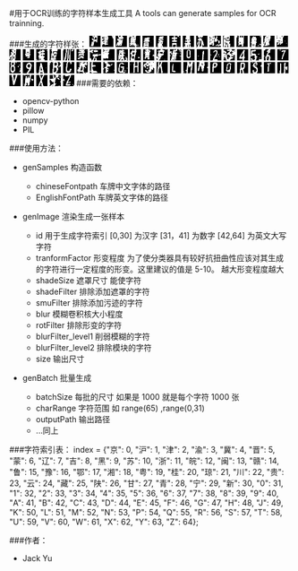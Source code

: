 #用于OCR训练的字符样本生成工具
A tools can generate samples for OCR trainning.

###生成的字符样张：
![](./samples/01/04.jpg)
![](./samples/02/04.jpg)
![](./samples/03/04.jpg)
![](./samples/04/04.jpg)
![](./samples/05/04.jpg)
![](./samples/06/04.jpg)
![](./samples/08/04.jpg)
![](./samples/09/04.jpg)
![](./samples/10/04.jpg)
![](./samples/11/04.jpg)
![](./samples/12/04.jpg)
![](./samples/13/04.jpg)
![](./samples/15/04.jpg)
![](./samples/16/04.jpg)
![](./samples/17/04.jpg)
![](./samples/18/04.jpg)
![](./samples/19/04.jpg)
![](./samples/20/04.jpg)
![](./samples/21/04.jpg)
![](./samples/22/04.jpg)
![](./samples/23/04.jpg)
![](./samples/24/04.jpg)
![](./samples/25/04.jpg)
![](./samples/26/04.jpg)
![](./samples/27/04.jpg)
![](./samples/28/04.jpg)
![](./samples/29/04.jpg)
![](./samples/30/04.jpg)
![](./samples/31/04.jpg)
![](./samples/32/04.jpg)
![](./samples/33/04.jpg)
![](./samples/34/04.jpg)
![](./samples/35/04.jpg)
![](./samples/36/04.jpg)
![](./samples/37/04.jpg)
![](./samples/38/04.jpg)
![](./samples/39/04.jpg)
![](./samples/40/04.jpg)
![](./samples/41/04.jpg)
![](./samples/42/04.jpg)
![](./samples/43/04.jpg)
![](./samples/44/04.jpg)
![](./samples/45/04.jpg)
![](./samples/46/04.jpg)
![](./samples/47/04.jpg)
![](./samples/48/04.jpg)
![](./samples/49/04.jpg)
![](./samples/50/04.jpg)
![](./samples/51/04.jpg)
![](./samples/52/04.jpg)
![](./samples/53/04.jpg)
![](./samples/54/04.jpg)
![](./samples/55/04.jpg)
![](./samples/56/04.jpg)
![](./samples/57/04.jpg)
![](./samples/58/04.jpg)
![](./samples/59/04.jpg)
![](./samples/60/04.jpg)
![](./samples/61/04.jpg)
![](./samples/62/04.jpg)
![](./samples/63/04.jpg)
![](./samples/64/03.jpg)
###需要的依赖：
+ opencv-python
+ pillow
+ numpy
+ PIL

###使用方法：
+ genSamples 构造函数
	+ chineseFontpath 车牌中文字体的路径
	+ EnglishFontPath 车牌英文字体的路径

+ genImage 渲染生成一张样本
	+ id 用于生成字符索引 [0,30] 为汉字 [31，41] 为数字 [42,64] 为英文大写字符
	+ tranformFactor 形变程度 为了使分类器具有较好抗扭曲性应该对其生成的字符进行一定程度的形变。这里建议的值是  5-10。 越大形变程度越大
	+ shadeSize 遮罩尺寸 能使字符
	+ shadeFilter 排除添加遮罩的字符
	+ smuFilter 排除添加污迹的字符
	+ blur 模糊卷积核大小程度
	+ rotFilter 排除形变的字符
	+ blurFilter_level1 削弱模糊的字符
	+ blurFilter_level2 排除模块的字符
	+ size 输出尺寸
	
+ genBatch 批量生成
	+ batchSize 每批的尺寸 如果是 1000 就是每个字符 1000 张
	+ charRange 字符范围 如 range(65) ,range(0,31)
	+ outputPath 输出路径
	+ ...同上

###字符索引表：
index = {"京": 0, "沪": 1, "津": 2, "渝": 3, "冀": 4, "晋": 5, "蒙": 6, "辽": 7, "吉": 8, "黑": 9, "苏": 10, "浙": 11, "皖": 12,
         "闽": 13, "赣": 14, "鲁": 15, "豫": 16, "鄂": 17, "湘": 18, "粤": 19, "桂": 20, "琼": 21, "川": 22, "贵": 23, "云": 24,
         "藏": 25, "陕": 26, "甘": 27, "青": 28, "宁": 29, "新": 30, "0": 31, "1": 32, "2": 33, "3": 34, "4": 35, "5": 36,
         "6": 37, "7": 38, "8": 39, "9": 40, "A": 41, "B": 42, "C": 43, "D": 44, "E": 45, "F": 46, "G": 47, "H": 48,
         "J": 49, "K": 50, "L": 51, "M": 52, "N": 53, "P": 54, "Q": 55, "R": 56, "S": 57, "T": 58, "U": 59, "V": 60,
         "W": 61, "X": 62, "Y": 63, "Z": 64};
         
###作者：
+ Jack Yu


